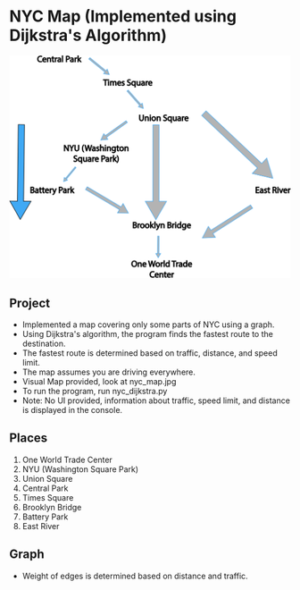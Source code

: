 # NYC Map (Implemented using Dijkstra's Algorithm)

![Alt nyc map graph](nyc_maps.svg "Nyc Maps")

## Project
* Implemented a map covering only some parts of NYC using a graph.
* Using Dijkstra's algorithm, the program finds the fastest route to the destination.
* The fastest route is determined based on traffic, distance, and speed limit.
* The map assumes you are driving everywhere.
* Visual Map provided, look at nyc_map.jpg
* To run the program, run nyc_dijkstra.py
* Note: No UI provided, information about traffic, speed limit, and distance is displayed in the console.

## Places
1. One World Trade Center
2. NYU (Washington Square Park)
3. Union Square
4. Central Park
5. Times Square
6. Brooklyn Bridge
7. Battery Park
8. East River

## Graph
* Weight of edges is determined based on distance and traffic.

